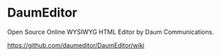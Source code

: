 DaumEditor
=====================

Open Source Online WYSIWYG HTML Editor by Daum Communications.

https://github.com/daumeditor/DaumEditor/wiki